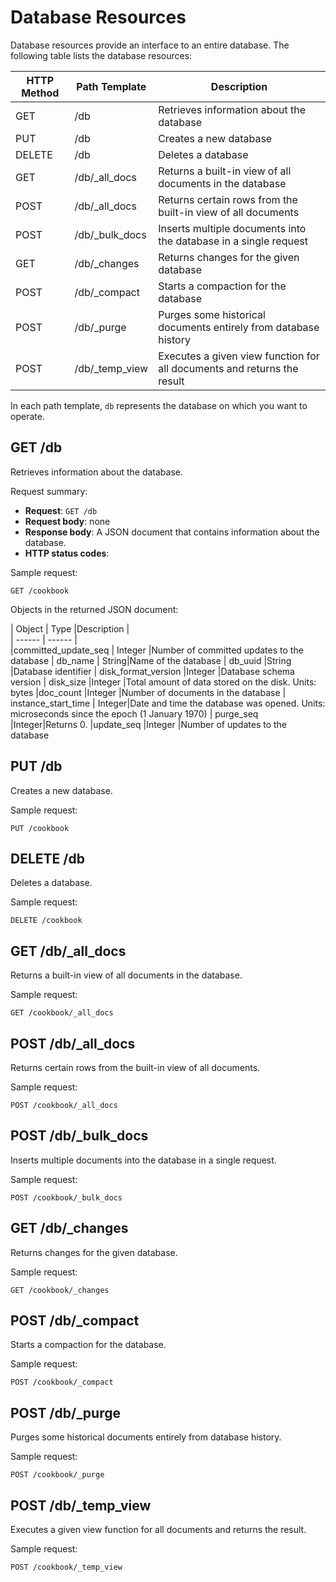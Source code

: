 # Database Resources

Database resources provide an interface to an entire database. 
The following table lists the database resources:

|HTTP Method | Path Template | Description  |
| ------	| ------	| ------	|  
| GET    | /db                     | Retrieves information about the database 
| PUT    | /db                     | Creates a new database
| DELETE | /db                     | Deletes a database 
| GET    | /db/_all_docs           | Returns a built-in view of all documents in the database  
| POST   | /db/_all_docs           | Returns certain rows from the built-in view of all documents   
| POST   | /db/_bulk_docs          | Inserts multiple documents into the database in a single request
| GET    | /db/_changes            | Returns changes for the given database  
| POST   | /db/_compact            | Starts a compaction for the database  
| POST   | /db/_purge              | Purges some historical documents entirely from database history  
| POST   | /db/_temp_view          | Executes a given view function for all documents and returns the result    |

In each path template, `db` represents the database on which you want to operate.

## GET /db

Retrieves information about the database.

Request summary:

* **Request**: `GET /db`
* **Request body**: none
* **Response body**: A JSON document that contains information about the database.
* **HTTP status codes**:

Sample request:

```
GET /cookbook
```

Objects in the returned JSON document:

| Object | Type |Description |  
|  ------	| ------	|  
|committed_update_seq | Integer |Number of committed updates to the database 
| db_name | String|Name of the database
| db_uuid |String |Database identifier
| disk_format_version |Integer |Database schema version
| disk_size |Integer |Total amount of data stored on the disk. Units: bytes 
|doc_count |Integer |Number of documents in the database
| instance_start_time | Integer|Date and time the database was opened. Units:  microseconds since the epoch (1 January 1970)
| purge_seq |Integer|Returns 0.
|update_seq |Integer  |Number of updates to the database
   

## PUT /db

Creates a new database.

Sample request:

	PUT /cookbook

## DELETE /db

Deletes a database.

Sample request:

	DELETE /cookbook

## GET /db/_all_docs
Returns a built-in view of all documents in the database.

Sample request:

	GET /cookbook/_all_docs



## POST /db/_all_docs
Returns certain rows from the built-in view of all documents.

Sample request:

	POST /cookbook/_all_docs



## POST /db/_bulk_docs
Inserts multiple documents into the database in a single request.

Sample request:

	POST /cookbook/_bulk_docs



## GET  /db/_changes
Returns changes for the given database.

Sample request:

	GET /cookbook/_changes


## POST /db/_compact 
Starts a compaction for the database.

Sample request:

	POST /cookbook/_compact


## POST /db/_purge
Purges some historical documents entirely from database history.

Sample request:

	POST /cookbook/_purge


## POST /db/_temp_view
Executes a given view function for all documents and returns the result.

Sample request:

	POST /cookbook/_temp_view


